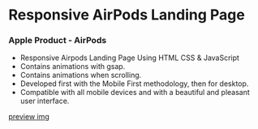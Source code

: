 # Responsive AirPods Landing Page
### Apple Product - AirPods

- Responsive Airpods Landing Page Using HTML CSS & JavaScript
- Contains animations with gsap.
- Contains animations when scrolling.
- Developed first with the Mobile First methodology, then for desktop.
- Compatible with all mobile devices and with a beautiful and pleasant user interface.

[preview img](/preview.png)
